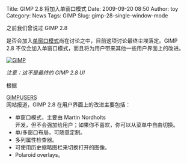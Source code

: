 Title: GIMP 2.8 将加入单窗口模式
Date: 2009-09-20 08:50
Author: toy
Category: News
Tags: GIMP
Slug: gimp-28-single-window-mode

之前我们曾说过 GIMP 2.8  

是否会加入[单窗口模式](http://linuxtoy.org/archives/gimp-2-8-new-features.html)尚在讨论之中，目前这项讨论最终尘埃落定。GIMP  
2.8 不仅会加入单窗口模式，而且将为用户带来其他一些用户界面上的改进。

[![GIMP](http://i.linuxtoy.org/images/2009/09/lgmbigparadeL-thumb.jpg)](http://i.linuxtoy.org/images/2009/09/lgmbigparadeL.jpg)

*注意：这不是最终的 GIMP 2.8 UI*

根据  

[GIMPUSERS](http://www.gimpusers.com/news/2009-09-19/single-window-mode-gimp-2-8-confirmed.html)  
网站报道，GIMP 2.8 在用户界面上的改进主要包括：

* 单窗口模式，主要由 Martin Nordholts  
开发，但不会强加给用户；如果你不喜欢，你可以从菜单中自由切换。  
* 单/多窗口布局，可随意定制。  
* 多列属性检查器。  
* 可使用历史缩略图栏来切换打开的图像。  
* Polaroid overlays。
